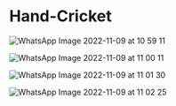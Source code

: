 # Hand-Cricket

![WhatsApp Image 2022-11-09 at 10 59 11](https://user-images.githubusercontent.com/76959128/201486262-b1394f03-76f3-4350-baa2-5590a412207a.jpg)

![WhatsApp Image 2022-11-09 at 11 00 11](https://user-images.githubusercontent.com/76959128/201486271-08053556-bd41-49c8-92f9-4612a037bd21.jpg)

![WhatsApp Image 2022-11-09 at 11 01 30](https://user-images.githubusercontent.com/76959128/201486288-1250a2bc-4963-47e4-bad8-a0ef65546ae9.jpg)

![WhatsApp Image 2022-11-09 at 11 02 25](https://user-images.githubusercontent.com/76959128/201486307-b745bf31-11b9-49df-a13a-865e50bcdaed.jpg)

